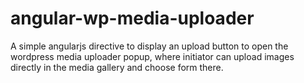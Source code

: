 # angular-wp-media-uploader
A simple angularjs directive to display an upload button to open the wordpress media uploader popup, where initiator can upload images directly in the media gallery and choose form there.
